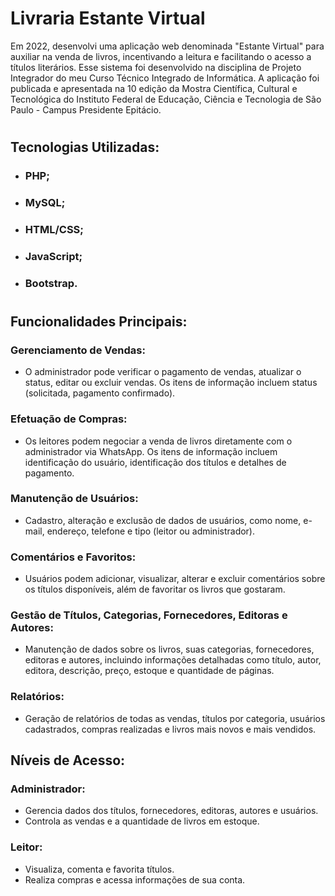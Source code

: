 # Livraria **Estante Virtual**

Em 2022, desenvolvi uma aplicação web denominada "Estante Virtual" para auxiliar na venda de livros, incentivando a leitura e facilitando o acesso a títulos literários. Esse sistema foi desenvolvido na disciplina de Projeto Integrador do meu Curso Técnico Integrado de Informática. A aplicação foi publicada e apresentada na 10 edição da Mostra Científica, Cultural e Tecnológica do Instituto Federal de Educação, Ciência e Tecnologia de São Paulo - Campus Presidente Epitácio.
#
## Tecnologias Utilizadas:
- ### PHP;
- ### MySQL;
- ### HTML/CSS;
- ### JavaScript;
- ### Bootstrap.
#
## Funcionalidades Principais:
### Gerenciamento de Vendas:
- O administrador pode verificar o pagamento de vendas, atualizar o status, editar ou excluir vendas. Os itens de informação incluem status (solicitada, pagamento confirmado).
### Efetuação de Compras:
- Os leitores podem negociar a venda de livros diretamente com o administrador via WhatsApp. Os itens de informação incluem identificação do usuário, identificação dos títulos e detalhes de pagamento.
### Manutenção de Usuários:
- Cadastro, alteração e exclusão de dados de usuários, como nome, e-mail, endereço, telefone e tipo (leitor ou administrador).
### Comentários e Favoritos:
- Usuários podem adicionar, visualizar, alterar e excluir comentários sobre os títulos disponíveis, além de favoritar os livros que gostaram.
### Gestão de Títulos, Categorias, Fornecedores, Editoras e Autores:
- Manutenção de dados sobre os livros, suas categorias, fornecedores, editoras e autores, incluindo informações detalhadas como título, autor, editora, descrição, preço, estoque e quantidade de páginas.
### Relatórios:
- Geração de relatórios de todas as vendas, títulos por categoria, usuários cadastrados, compras realizadas e livros mais novos e mais vendidos.
## Níveis de Acesso:
### Administrador:
- Gerencia dados dos títulos, fornecedores, editoras, autores e usuários.
- Controla as vendas e a quantidade de livros em estoque.
### Leitor:
- Visualiza, comenta e favorita títulos.
- Realiza compras e acessa informações de sua conta.
#
